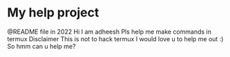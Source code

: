 # My help project
@README file in 2022
Hi I am adheesh 
Pls help me make commands in termux
Disclaimer This is not to hack termux
I would love u to help me out :)
So hmm can u help me?
